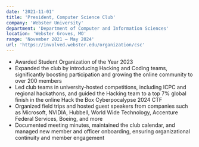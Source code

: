 ```yaml
---
date: '2021-11-01'
title: 'President, Computer Science Club'
company: 'Webster University'
department: 'Department of Computer and Information Sciences'
location: 'Webster Groves, MO'
range: 'November 2021 – May 2024'
url: 'https://involved.webster.edu/organization/csc'
---
```


- Awarded Student Organization of the Year 2023
- Expanded the club by introducing Hacking and Coding teams, significantly boosting participation and growing the online community to over 200 members
- Led club teams in university-hosted competitions, including ICPC and regional hackathons, and guided the Hacking team to a top 7% global finish in the online Hack the Box Cyberpocalypse 2024 CTF
- Organized field trips and hosted guest speakers from companies such as Microsoft, NVIDIA, Hubbell, World Wide Technology, Accenture Federal Services, Boeing, and more
- Documented meeting minutes, maintained the club calendar, and managed new member and officer onboarding, ensuring organizational continuity and member engagement
